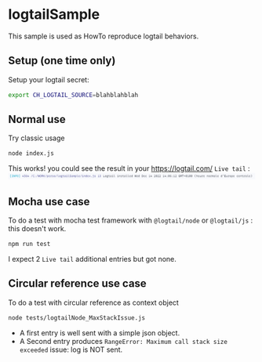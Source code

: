 # logtailSample

This sample is used as HowTo reproduce logtail behaviors.

## Setup (one time only)

Setup your logtail secret:

```bash
export CH_LOGTAIL_SOURCE=blahblahblah
```

## Normal use

Try classic usage

```bash
node index.js
```

This works! you could see the result in your https://logtail.com/ `Live tail` :
![img.png](img.png)

## Mocha use case

To do a test with mocha test framework with `@logtail/node` or `@logtail/js` : this doesn't work.

```bash
npm run test
```

I expect 2 `Live tail` additional entries but got none.


## Circular reference use case

To do a test with circular reference as context object

```bash
node tests/logtailNode_MaxStackIssue.js
```

- A first entry is well sent with a simple json object.
- A Second entry produces `RangeError: Maximum call stack size exceeded` issue: log is NOT sent.